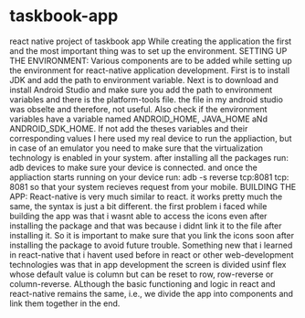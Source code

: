 # taskbook-app
react native project of taskbook app
While creating the application the first and the most important thing was to set up the environment. 
SETTING UP THE ENVIRONMENT:
Various components are to be added while setting up the environment for react-native application development.
First is to install JDK and add the path to environment variable.
Next is to download and install Android Studio and make sure you add the path to environment variables and there is the platform-tools file.
the file in my android studio was obselte and therefore, not useful. 
Also check if the environment variables have a variable named ANDROID_HOME, JAVA_HOME aNd ANDROID_SDK_HOME. 
If not add the theses variables and their corresponding values
I here used my real device to run the appliaction,
but in case of an emulator you need to make sure that the virtualization technology is enabled in your system.
after installing all the packages run: adb devices to make sure your device is connected.
and once the appliaction starts running on your device run: adb -s <devicenumber> reverse tcp:8081 tcp: 8081
so that your system recieves request from your mobile.
BUILDING THE APP:
React-native is very much similar to react. it works pretty much the same, the syntax is just a bit different.
the first problem i faced while building the app was that i wasnt able to access the icons even after installing the package and 
that was because i didnt link it to the file after installing it.
So it is important to make sure that you link the icons soon after installing the package to avoid future trouble.
Something new that i learned in react-native that i havent used before in react or other web-development technologies was that
in app development the screen is divided usinf flex whose default value is column but can be reset to row, row-reverse or column-reverse.
ALthough the basic functioning and logic in react and react-native remains the same, i.e., we divide the app into components and link them together in the end.
